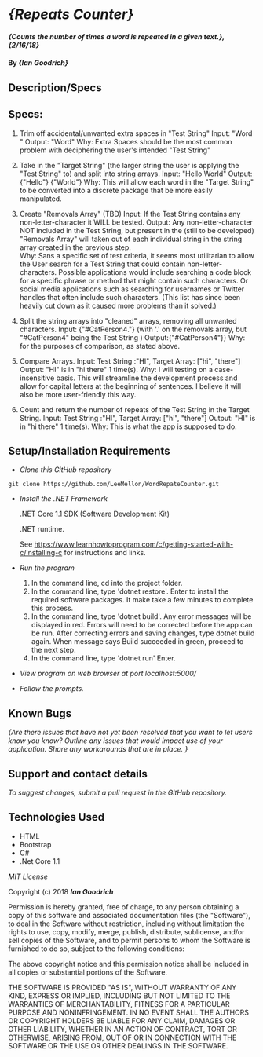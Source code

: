 # _{Repeats Counter}_

#### _{Counts the number of times a word is repeated in a given text.}, {2/16/18}_

#### By _**{Ian Goodrich}**_

## Description/Specs

## Specs: ##
  1. Trim off accidental/unwanted extra spaces in "Test String"
  Input: "Word "
  Output: "Word"
  Why: Extra Spaces should be the most common problem with deciphering the user's intended "Test String"

  2. Take in the "Target String" (the larger string the user is applying the "Test String" to) and split into string arrays.
  Input: "Hello World"
  Output: {"Hello"} {"World"}
  Why: This will allow each word in the "Target String" to be converted into a discrete package that be more easily manipulated.

  3. Create "Removals Array" (TBD)
  Input: If the Test String contains any non-letter-character it WILL be tested.
  Output: Any non-letter-character NOT included in the Test String, but present in the (still to be developed) "Removals Array" will taken out of each individual string in the string array created in the previous step.  
  Why: Sans a specific set of test criteria, it seems most utilitarian to allow the User search for  a Test String that could contain non-letter-characters. Possible applications would include searching a code block for a specific phrase or method that might contain such characters. Or social media applications such as searching for usernames or Twitter handles that often include such characters. (This list has since been heavily cut down as it caused more problems than it solved.)

  4. Split the string arrays into "cleaned" arrays, removing all unwanted characters.
  Input: {"#CatPerson4."} (with '.' on the removals array, but "#CatPerson4" being the Test String )
  Output:{"#CatPerson4"}}
  Why: for the purposes of comparison, as stated above.

  5. Compare Arrays.
  Input: Test String :"HI", Target Array: ["hi", "there"]
  Output: "HI" is in "hi there" 1 time(s).
  Why: I will testing on a case-insensitive basis. This will streamline the development process and allow for capital letters at the beginning of sentences. I believe it will also be more user-friendly this way.

  6. Count and return the number of repeats of the Test String in the Target String.
  Input: Test String :"HI", Target Array: ["hi", "there"]
  Output: "HI" is in "hi there" 1 time(s).
  Why: This is what the app is supposed to do.

## Setup/Installation Requirements


* _Clone this GitHub repository_

```
git clone https://github.com/LeeMellon/WordRepateCounter.git
```

* _Install the .NET Framework_

  .NET Core 1.1 SDK (Software Development Kit)

  .NET runtime.

  See https://www.learnhowtoprogram.com/c/getting-started-with-c/installing-c for instructions and links.

* _Run the program_
  1. In the command line, cd into the project folder.
  2. In the command line, type 'dotnet restore'. Enter to install the required software packages.  It make take a few minutes to complete this process.
  3. In the command line, type 'dotnet build'. Any error messages will be displayed in red.  Errors will need to be corrected before the app can be run. After correcting errors and saving changes, type dotnet build again.  When message says Build succeeded in green, proceed to the next step.
  4. In the command line, type 'dotnet run' Enter.

* _View program on web browser at port localhost:5000/_

* _Follow the prompts._

## Known Bugs

_{Are there issues that have not yet been resolved that you want to let users know you know?  Outline any issues that would impact use of your application.  Share any workarounds that are in place. }_

## Support and contact details


_To suggest changes, submit a pull request in the GitHub repository._

## Technologies Used

* HTML
* Bootstrap
* C#
* .Net Core 1.1

*MIT License*

Copyright (c) 2018 **_Ian Goodrich_**

Permission is hereby granted, free of charge, to any person obtaining a copy
of this software and associated documentation files (the "Software"), to deal
in the Software without restriction, including without limitation the rights
to use, copy, modify, merge, publish, distribute, sublicense, and/or sell
copies of the Software, and to permit persons to whom the Software is
furnished to do so, subject to the following conditions:

The above copyright notice and this permission notice shall be included in all
copies or substantial portions of the Software.

THE SOFTWARE IS PROVIDED "AS IS", WITHOUT WARRANTY OF ANY KIND, EXPRESS OR
IMPLIED, INCLUDING BUT NOT LIMITED TO THE WARRANTIES OF MERCHANTABILITY,
FITNESS FOR A PARTICULAR PURPOSE AND NONINFRINGEMENT. IN NO EVENT SHALL THE
AUTHORS OR COPYRIGHT HOLDERS BE LIABLE FOR ANY CLAIM, DAMAGES OR OTHER
LIABILITY, WHETHER IN AN ACTION OF CONTRACT, TORT OR OTHERWISE, ARISING FROM,
OUT OF OR IN CONNECTION WITH THE SOFTWARE OR THE USE OR OTHER DEALINGS IN THE
SOFTWARE.
